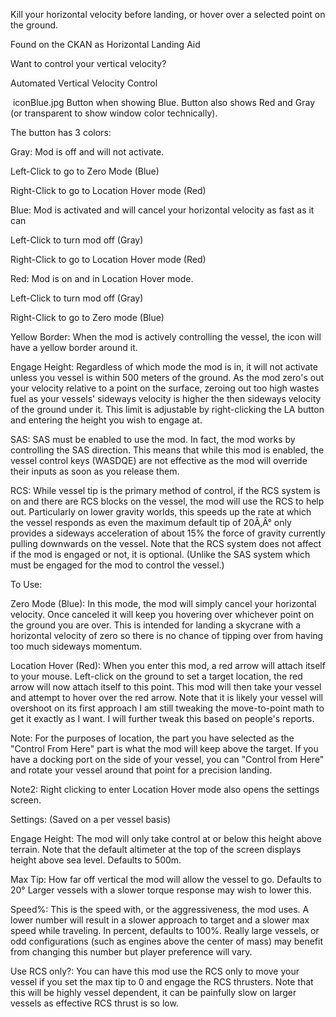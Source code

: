 ﻿Kill﻿﻿﻿﻿﻿﻿﻿﻿﻿﻿﻿﻿ your horizontal velocity before landing, or hover over a selected point on the ground.

Found on﻿ the CKAN﻿ as Horizontal Landing﻿ Aid

Want to control your vertical velocity?

Automated Vertical Velocity Control

﻿ iconBlue.jpg Button when showing Blue. Button also shows Red and Gray (or transparent to show window color technically).

The button has 3 colors:

Gray: Mod is off and will not activate.

Left-Click to go to Zero Mode (Blue)

Right-Click to go to Location Hover mode (Red)

Blue: Mod is activated and will cancel your horizontal velocity as fast as it can

Left-Click to turn mod off (Gray)

Right-Click to go to Location Hover mode (Red)

Red: Mod is on and in Location Hover mode.

Left-Click to turn mod off (Gray)

Right﻿-Click to go to Zero mode (Blue)

Yellow Border: When the mod is actively controlling the vessel, the icon will have a yellow border around it.

Engage Height: Regardless of which mode the mod is in, it will not activate unless you vessel is within 500 meters of the ground. As the mod zero's out your velocity relative to a point on the surface, zeroing out too high wastes fuel as your vessels' sideways velocity is higher the then sideways velocity of the ground under it. This limit is adjustable by right-clicking the LA button and entering the height you wish to engage at.

SAS: SAS must be enabled to use the mod. In fact, the mod works by controlling the SAS direction. This means that while this mod is enabled, the vessel﻿ control keys (WASDQE) are not effective as the mod will override their inputs as soon as you release them.

RCS: While vessel tip is the primary method of control, if the RCS system is on and there are RCS blocks on the vessel, the mod will use the RCS to help out. Particularly on lower gravity worlds, this speeds up the rate at which the vessel responds as even the maximum default tip of 20Ã‚Â° only provides a sideways acceleration of about 15% the force of gravity currently pulling downwards on the vessel. Note that the RCS system does not affect if the mod is engaged or not, it is optional. (Unlike the SAS system which must be engaged for the mod to control the vessel.)

To Use:

Zero Mode (Blue): In this mode, the mod will simply cancel your horizontal velocity. Once canceled it will keep you hovering over whichever point on the ground you are over. This is intended for landing a skycrane with a horizontal velocity of zero so there is no chance of tipping over from having too much sideways momentum.

Location Hover (Red): When you enter this mod, a red arrow will attach itself to your mouse. Left-click on the ground to set a target location, the red arrow will now attach itself to this point. This mod will then take your vessel and attempt to hover over the red arrow. Note that it is likely your vessel will overshoot on its first approach I am still tweaking the move-to-point math to get it exactly as I want. I will further tweak this based on people's reports.

Note: For the purposes of location, the part you have selected as the "Control From Here" part is what the mod will keep above the target. If you have a docking port on the side of your vessel, you can "Control from Here" and rotate your vessel around that point for a precision landing.

Note2: Right clicking to enter Location Hover mode also opens the settings screen.

Settings: (Saved on a per vessel basis)

Engage Height: The mod will only take control at or below this height above terrain. Note that the default altimeter at the top of the screen displays height above sea level. Defaults to 500m.

Max Tip: How far off vertical the mod will allow the vessel to go. Defaults to 20° Larger vessels with a slower torque response may wish to lower this.

Speed﻿%: This is the speed with, or the aggressiveness, the mod uses. A lower number will result in a slower approach to target and a slower max speed while traveling. In percent, defaults to 100%. Really large vessels, or odd configurations (such as engines above the center of mass) may benefit from changing this number but player preference will vary.

Use RCS only?: You can have this mod use the RCS only to move your vessel if you set the max tip to 0 and engage the RCS thrusters. Note that this will be highly vessel dependent, it can be painfully slow on larger vessels as effective RCS thrust is so low.

